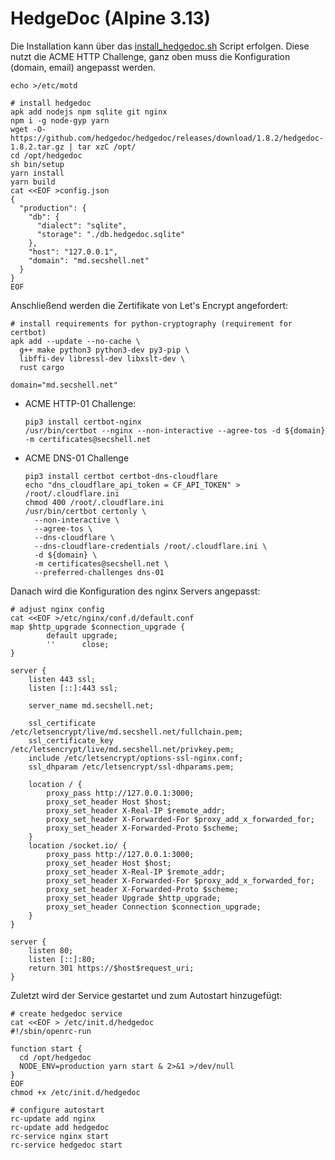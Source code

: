 # HedgeDoc (Alpine 3.13)
Die Installation kann über das [install_hedgedoc.sh](./hedgedoc.sh) Script erfolgen. Diese nutzt die ACME HTTP Challenge, ganz oben muss die Konfiguration (domain, email) angepasst werden.

```shell
echo >/etc/motd

# install hedgedoc
apk add nodejs npm sqlite git nginx
npm i -g node-gyp yarn
wget -O- https://github.com/hedgedoc/hedgedoc/releases/download/1.8.2/hedgedoc-1.8.2.tar.gz | tar xzC /opt/
cd /opt/hedgedoc
sh bin/setup
yarn install
yarn build
cat <<EOF >config.json
{
  "production": {
    "db": {
      "dialect": "sqlite",
      "storage": "./db.hedgedoc.sqlite"
    },
    "host": "127.0.0.1",
    "domain": "md.secshell.net"
  }
}
EOF
```

Anschließend werden die Zertifikate von Let's Encrypt angefordert:
```shell
# install requirements for python-cryptography (requirement for certbot)
apk add --update --no-cache \
  g++ make python3 python3-dev py3-pip \
  libffi-dev libressl-dev libxslt-dev \
  rust cargo

domain="md.secshell.net"
```
* ACME HTTP-01 Challenge:
  ```shell
  pip3 install certbot-nginx
  /usr/bin/certbot --nginx --non-interactive --agree-tos -d ${domain} -m certificates@secshell.net
  ```
* ACME DNS-01 Challenge
  ```shell
  pip3 install certbot certbot-dns-cloudflare
  echo "dns_cloudflare_api_token = CF_API_TOKEN" > /root/.cloudflare.ini
  chmod 400 /root/.cloudflare.ini
  /usr/bin/certbot certonly \
    --non-interactive \
    --agree-tos \
    --dns-cloudflare \
    --dns-cloudflare-credentials /root/.cloudflare.ini \
    -d ${domain} \
    -m certificates@secshell.net \
    --preferred-challenges dns-01
  ```

Danach wird die Konfiguration des nginx Servers angepasst:
```shell
# adjust nginx config
cat <<EOF >/etc/nginx/conf.d/default.conf
map $http_upgrade $connection_upgrade {
        default upgrade;
        ''      close;
}

server {
    listen 443 ssl;
    listen [::]:443 ssl;
   
    server_name md.secshell.net;

    ssl_certificate /etc/letsencrypt/live/md.secshell.net/fullchain.pem;
    ssl_certificate_key /etc/letsencrypt/live/md.secshell.net/privkey.pem;
    include /etc/letsencrypt/options-ssl-nginx.conf;
    ssl_dhparam /etc/letsencrypt/ssl-dhparams.pem;

    location / {
        proxy_pass http://127.0.0.1:3000;
        proxy_set_header Host $host; 
        proxy_set_header X-Real-IP $remote_addr; 
        proxy_set_header X-Forwarded-For $proxy_add_x_forwarded_for; 
        proxy_set_header X-Forwarded-Proto $scheme;
    }
    location /socket.io/ {
        proxy_pass http://127.0.0.1:3000;
        proxy_set_header Host $host; 
        proxy_set_header X-Real-IP $remote_addr; 
        proxy_set_header X-Forwarded-For $proxy_add_x_forwarded_for; 
        proxy_set_header X-Forwarded-Proto $scheme;
        proxy_set_header Upgrade $http_upgrade;
        proxy_set_header Connection $connection_upgrade;
    }
}

server {
    listen 80;
    listen [::]:80;
    return 301 https://$host$request_uri;
}
```

Zuletzt wird der Service gestartet und zum Autostart hinzugefügt:
```shell
# create hedgedoc service
cat <<EOF > /etc/init.d/hedgedoc
#!/sbin/openrc-run

function start {
  cd /opt/hedgedoc
  NODE_ENV=production yarn start & 2>&1 >/dev/null
}
EOF
chmod +x /etc/init.d/hedgedoc

# configure autostart
rc-update add nginx
rc-update add hedgedoc
rc-service nginx start
rc-service hedgedoc start
```
